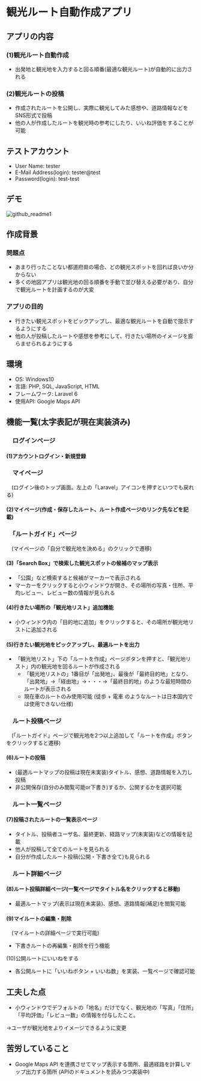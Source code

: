 # 観光ルート自動作成アプリ
## アプリの内容
### (1)観光ルート自動作成
* 出発地と観光地を入力すると回る順番(最適な観光ルート)が自動的に出力される
### (2)観光ルートの投稿
* 作成されたルートを公開し、実際に観光してみた感想や、道路情報などをSNS形式で投稿
* 他の人が作成したルートを観光時の参考にしたり、いいね評価をすることが可能
## テストアカウント
* User Name: tester
* E-Mail Address(login): tester@test
* Password(login): test-test
## デモ

![github_readme1](https://user-images.githubusercontent.com/106045281/208305429-fa3a3a41-abb6-4e04-98be-f569c192190f.gif)
## 作成背景
### 問題点
* あまり行ったことない都道府県の場合、どの観光スポットを回れば良いか分からない
* 多くの地図アプリは観光地の回る順番を手動で並び替える必要があり、自分で観光ルートを計画するのが大変

### アプリの目的
* 行きたい観光スポットをピックアップし、最適な観光ルートを自動で提示するようにする
* 他の人が投稿したルートや感想を参考にして、行きたい場所のイメージを膨らませられるようにする

## 環境
* OS: Windows10
* 言語: PHP, SQL, JavaScript, HTML
* フレームワーク: Laravel 6
* 使用API: Google Maps API

## 機能一覧(太字表記が現在実装済み)
### 　ログインページ
#### (1)アカウントログイン・新規登録
### 　マイページ

　(ログイン後のトップ画面。左上の「Laravel」アイコンを押すといつでも戻れる)
#### (2)マイページ(作成・保存したルート、ルート作成ページのリンク先などを記載)
### 　「ルートガイド」ページ

　(マイページの「自分で観光地を決める」のクリックで遷移)
#### (3)「Search Box」で検索した観光スポットの候補のマップ表示
* 「公園」など検索すると候補がマーカーで表示される
*  マーカーをクリックすると小ウィンドウが開き、その場所の写真・住所、平均レビュー、レビュー数の情報が見られる
#### (4)行きたい場所の「観光地リスト」追加機能
* 小ウィンドウ内の「目的地に追加」をクリックすると、その場所が観光地リストに追加される
#### (5)行きたい観光地をピックアップし、最適ルートを出力
* 「観光地リスト」下の「ルートを作成」ページボタンを押すと、「観光地リスト」内の観光地を回るルートが作成される
    * 「観光地リストの」1番目が「出発地」、最後が「最終目的地」となり、「出発地」→「経由地」→・・・→「最終目的地」のような最短時間のルートが表示される
    * 現在車のルートのみ使用可能 (徒歩 + 電車 のようなルートは日本国内では使用できない仕様)
### 　ルート投稿ページ

　(「ルートガイド」ページで観光地を2つ以上追加して「ルートを作成」ボタンをクリックすると遷移)
#### (6)ルートの投稿
* (最適ルートマップの投稿は現在未実装)タイトル、感想、道路情報を入力し投稿
* 非公開保存(自分のみ閲覧可能or下書き)するか、公開するかを選択可能
### 　ルート一覧ページ
#### (7)投稿されたルートの一覧表示ページ
* タイトル、投稿者ユーザ名、最終更新、経路マップ(未実装)などの情報を記載
* 他人が投稿して全てのルートを見られる
* 自分が作成したルート投稿(公開・下書き全て)も見られる
### 　ルート詳細ページ
#### (8)ルート投稿詳細ページ(一覧ページでタイトル名をクリックすると移動)
* 最適ルートマップ(表示は現在未実装)、感想、道路情報(補足)を閲覧可能
#### (9)マイルートの編集・削除
　(マイルートの詳細ページで実行可能)
* 下書きルートの再編集・削除を行う機能

(10)公開ルートにいいねをする
* 各公開ルートに「いいねボタン + いいね数」を実装、一覧ページで確認可能

## 工夫した点
* 小ウィンドウでデフォルトの「地名」だけでなく、観光地の「写真」「住所」「平均評価」「レビュー数」の情報を付与したこと。

→ユーザが観光地をよりイメージできるように変更

## 苦労していること
* Google Maps API を連携させてマップ表示する箇所、最適経路を計算しマップ出力する箇所
(APIのドキュメントを読みつつ実装中)
